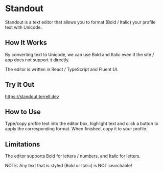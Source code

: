 # Standout
Standout is a text editor that allows you to format (Bold / Italic) your profile text with Unicode.

## How It Works
By converting text to Unicode, we can use Bold and Italic even if the site / app does not support it directly.

The editor is written in React / TypeScript and Fluent UI.

## Try It Out
https://standout.terrell.dev

## How to Use
Type/copy profile text into the editor box, highlight text and click a button to apply the corresponding format. When finished, copy it to your profile.



## Limitations
The editor supports Bold for letters / numbers, and Italic for letters.

NOTE: Any text that is styled (Bold or Italic) is NOT searchable!